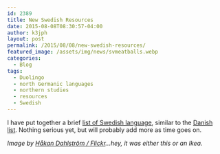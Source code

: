```yaml
---
id: 2389
title: New Swedish Resources
date: 2015-08-08T08:30:57-04:00
author: k3jph
layout: post
permalink: /2015/08/08/new-swedish-resources/
featured_image: /assets/img/news/svmeatballs.webp
categories:
  - Blog
tags:
  - Duolingo
  - north Germanic languages
  - northern studies
  - resources
  - Swedish
---
```

I have put together a brief [list of Swedish language](/svenska), similar to the [Danish list](/dansk).  Nothing serious yet, but will probably add more as time goes on.

_Image by [Håkan Dahlström / Flickr](https://www.flickr.com/photos/dahlstroms/6901912395)...hey, it was either this or an Ikea._
